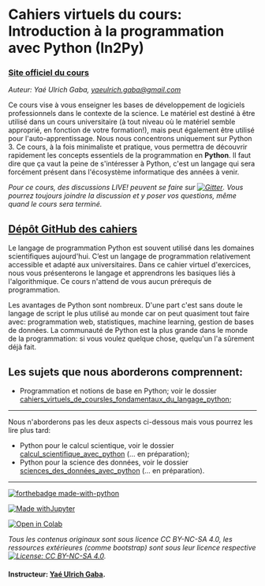 # Cahiers virtuels du cours: Introduction à la programmation avec Python (In2Py)

### [Site officiel du cours](https://gabayae.github.io/bases_de_programmation_python/)









*Auteur: Yaé Ulrich Gaba, yaeulrich.gaba@gmail.com*


Ce cours vise à vous enseigner les bases de développement de logiciels professionnels dans le contexte de la science.
Le matériel est destiné à être utilisé dans un cours universitaire (à tout niveau où le matériel semble approprié,
en fonction de votre formation!), mais peut également être utilisé pour l'auto-apprentissage. 
Nous nous concentrons uniquement sur Python 3. Ce cours, à la fois minimaliste et pratique, vous permettra de découvrir rapidement les concepts essentiels de la programmation en **Python**. Il faut dire que ça vaut la peine de s'intéresser à Python, c'est un langage qui sera forcément présent dans l'écosystème informatique des années à venir. 


*Pour ce cours, des discussions LIVE! peuvent se faire sur [![Gitter](https://badges.gitter.im/ai-technipreneurs/programmation-python-pratique.svg)](https://gitter.im/ai-technipreneurs/programmation-python-pratique?utm_source=badge&utm_medium=badge&utm_campaign=pr-badge). Vous pourrez toujours joindre la discussion et y poser vos questions, même quand le cours sera terminé.*



## [Dépôt GitHub des cahiers](https://github.com/gabayae/bases_de_programmation_python/tree/master/cahiers_virtuels_de_cours)


Le langage de programmation Python est souvent utilisé dans les domaines scientifiques aujourd'hui. C’est un langage de programmation relativement accessible et adapté aux universitaires. Dans ce cahier virtuel d'exercices, nous vous présenterons le langage et apprendrons les basiques liés à l'algorithmique. Ce cours n'attend de vous aucun prérequis de programmation.

Les avantages de Python sont nombreux. D'une part c'est sans doute le langage de script le plus utilisé au monde car on peut quasiment tout faire avec: programmation web, statistiques, machine learning, gestion de bases de données. La communauté de Python est la plus grande dans le monde de la programmation: si vous voulez quelque chose, quelqu'un l'a sûrement déjà fait.


## Les sujets que nous aborderons comprennent:
 
  * Programmation et notions de base en Python; voir le dossier [cahiers_virtuels_de_coursles_fondamentaux_du_langage_python](https://github.com/KeuCoding/Introduction-a-la-programmation-avec-Python-In2Py/tree/main/les_fondamentaux_du_langage_python);

**** 
  Nous n'aborderons pas les deux aspects ci-dessous mais vous pourrez les lire plus tard:
  
  * Python pour le calcul scientique, voir le dossier [calcul_scientifique_avec_python](https://github.com/KeuCoding/Introduction-a-la-programmation-avec-Python-In2Py/tree/main/calcul_scientifique_avec_python) (... en préparation);
  * Python pour la science des données, voir le dossier [sciences_des_données_avec_python](https://github.com/KeuCoding/Introduction-a-la-programmation-avec-Python-In2Py/tree/main/sciences_des_données_avec_python) (... en préparation).

****



[![forthebadge made-with-python](http://ForTheBadge.com/images/badges/made-with-python.svg)](https://www.python.org/) 

[![Made withJupyter](https://img.shields.io/badge/Made%20with-Jupyter-orange?style=for-the-badge&logo=Jupyter)](https://jupyter.org/try)

[![Open in Colab](https://colab.research.google.com/assets/colab-badge.svg)](https://colab.research.google.com/notebooks/welcome.ipynb?hl=fr)


*Tous les contenus originaux sont sous licence CC BY-NC-SA 4.0, les ressources extérieures (comme bootstrap) sont sous leur licence respective [![License: CC BY-NC-SA 4.0](https://img.shields.io/badge/License-CC%20BY--NC--SA%204.0-lightgrey.svg)](https://creativecommons.org/licenses/by-nc-sa/4.0/).*


#### Instructeur: [Yaé Ulrich Gaba](https://github.com/gabayae).


